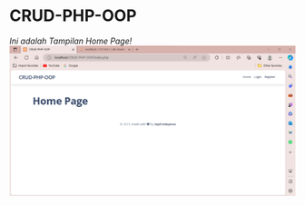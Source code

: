 # CRUD-PHP-OOP

*Ini adalah Tampilan Home Page!*
![Home Page](https://github.com/septiisdayanna/CRUD-PHP-OOP/blob/main/Tampilan%20Web%20CRUD/Home%20Page.png)

